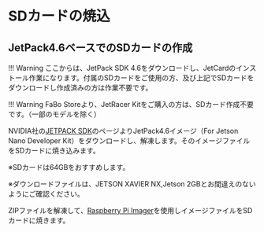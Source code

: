 # SDカードの焼込

## JetPack4.6ベースでのSDカードの作成

!!! Warning
	ここからは、JetPack SDK 4.6をダウンロードし、JetCardのインストール作業になります。付属のSDカードをご使用の方、及び上記でSDカードをダウンロードし作成済みの方は作業不要です。
	
!!! Warning
	FaBo Storeより、JetRacer Kitをご購入の方は、SDカード作成不要です。（一部のモデルを除く）

NVIDIA社の[JETPACK SDK](https://developer.nvidia.com/embedded/jetpack)のページよりJetPack4.6イメージ（For Jetson Nano Developer Kit）をダウンロードし、解凍します。そのイメージファイルをSDカードに焼き込みます。

※SDカードは64GBをおすすめします。

※ダウンロードファイルは、JETSON XAVIER NX,Jetson 2GBとお間違えのないようにご確認ください。

ZIPファイルを解凍して、[Raspberry Pi Imager](https://www.raspberrypi.com/software/)を使用しイメージファイルをSDカードに焼きます。